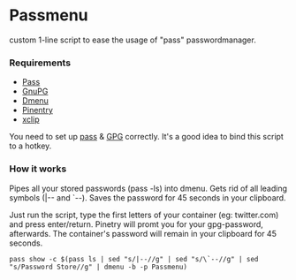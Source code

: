 # Passmenu

custom 1-line script to ease the usage of "pass" passwordmanager.

### Requirements
* [Pass](http://www.passwordstore.org/)
* [GnuPG](https://www.gnupg.org/)
* [Dmenu](http://tools.suckless.org/dmenu/)
* [Pinentry](https://www.gnupg.org/related_software/pinentry/index.html)
* [xclip](http://sourceforge.net/projects/xclip/)

You need to set up [pass](https://wiki.archlinux.org/index.php/Pass) & [GPG](https://wiki.archlinux.org/index.php/GnuPG) correctly.
It's a good idea to bind this script to a hotkey.

### How it works
Pipes all your stored passwords (pass -ls) into dmenu.
Gets rid of all leading symbols (|-- and `--).
Saves the password for 45 seconds in your clipboard.

Just run the script, type the first letters of your container (eg: twitter.com) and press enter/return.
Pinetry will promt you for your gpg-password, afterwards.
The container's password will remain in your clipboard for 45 seconds.
```
pass show -c $(pass ls | sed "s/|--//g" | sed "s/\`--//g" | sed "s/Password Store//g" | dmenu -b -p Passmenu)
```
